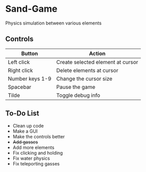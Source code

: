 # Sand-Game
Physics simulation between various elements

## Controls
  |Button   |Action   |
  |---------|---------|
  |Left click | Create selected element at cursor|
  |Right click | Delete elements at cursor|
  |Number keys 1-9 | Change the cursor size |
  |Spacebar | Pause the game |
  |Tilde | Toggle debug info |

## To-Do List
  * Clean up code
  * Make a GUI
  * Make the controls better
  * ~~Add gasses~~
  * Add more elements
  * Fix clicking and holding
  * Fix water physics
  * Fix teleporting gasses
